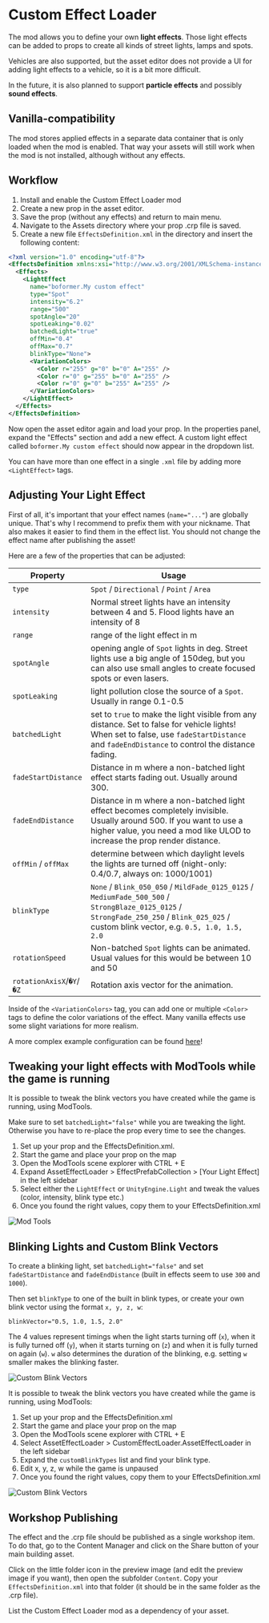 Custom Effect Loader
====================

The mod allows you to define your own **light effects**. Those light effects can be added to props to create all kinds of street lights, lamps and spots. 

Vehicles are also supported, but the asset editor does not provide a UI for adding light effects to a vehicle, so it is a bit more difficult.

In the future, it is also planned to support **particle effects** and possibly **sound effects**.

Vanilla-compatibility
---------------------
The mod stores applied effects in a separate data container that is only loaded when the mod is enabled. That way your assets will still work when the mod is not installed, although without any effects.

Workflow
--------

1. Install and enable the Custom Effect Loader mod
2. Create a new prop in the asset editor. 
3. Save the prop (without any effects) and return to main menu.
4. Navigate to the Assets directory where your prop .crp file is saved.
5. Create a new file `EffectsDefinition.xml` in the directory and insert the following content:

```xml
<?xml version="1.0" encoding="utf-8"?>
<EffectsDefinition xmlns:xsi="http://www.w3.org/2001/XMLSchema-instance" xmlns:xsd="http://www.w3.org/2001/XMLSchema">
  <Effects>
    <LightEffect
      name="boformer.My custom effect"
      type="Spot" 
      intensity="6.2" 
      range="500" 
      spotAngle="20" 
      spotLeaking="0.02"
      batchedLight="true"
      offMin="0.4" 
      offMax="0.7"
      blinkType="None">
      <VariationColors>
        <Color r="255" g="0" b="0" A="255" />
        <Color r="0" g="255" b="0" A="255" />
        <Color r="0" g="0" b="255" A="255" />
      </VariationColors>
    </LightEffect>
  </Effects>
</EffectsDefinition>
```

Now open the asset editor again and load your prop. In the properties panel, expand the "Effects" section and add a new effect. A custom light effect called `boformer.My custom effect` should now appear in the dropdown list.

You can have more than one effect in a single `.xml` file by adding more `<LightEffect>` tags.

Adjusting Your Light Effect
---------------------------

First of all, it's important that your effect names (`name="..."`) are globally unique. That's why I recommend to prefix them with your nickname. That also makes it easier to find them in the effect list. You should not change the effect name after publishing the asset!

Here are a few of the properties that can be adjusted:

Property      | Usage
--------------|------------------------------------------
`type`        | `Spot` / `Directional` / `Point` / `Area`
`intensity`   | Normal street lights have an intensity between 4 and 5. Flood lights have an intensity of 8
`range`       | range of the light effect in m
`spotAngle`   | opening angle of `Spot` lights in deg. Street lights use a big angle of 150deg, but you can also use small angles to create focused spots or even lasers.
`spotLeaking` | light pollution close the source of a `Spot`. Usually in range 0.1-0.5
`batchedLight`| set to `true` to make the light visible from any distance. Set to false for vehicle lights! When set to false, use `fadeStartDistance` and `fadeEndDistance` to control the distance fading.
`fadeStartDistance` | Distance in m where a non-batched light effect starts fading out. Usually around 300.
`fadeEndDistance` | Distance in m where a non-batched light effect becomes completely invisible. Usually around 500. If you want to use a higher value, you need a mod like ULOD to increase the prop render distance.
`offMin` / `offMax` | determine between which daylight levels the lights are turned off (night-only: 0.4/0.7, always on: 1000/1001)
`blinkType` |  `None` / `Blink_050_050` / `MildFade_0125_0125` / `MediumFade_500_500` / `StrongBlaze_0125_0125` / `StrongFade_250_250` / `Blink_025_025` / custom blink vector, e.g. `0.5, 1.0, 1.5, 2.0`
`rotationSpeed` | Non-batched `Spot` lights can be animated. Usual values for this would be between 10 and 50
`rotationAxisX`/`�Y`/`�Z` | Rotation axis vector for the animation.

Inside of the `<VariationColors>` tag, you can add one or multiple `<Color>` tags to define the color variations of the effect. Many vanilla effects use some slight variations for more realism.

A more complex example configuration can be found [here](https://gist.github.com/boformer/6cb54732245b14e214b26fe0b7d1530b)!

Tweaking your light effects with ModTools while the game is running
-------------------------------------------------------------------

It is possible to tweak the blink vectors you have created while the game is running, using ModTools.

Make sure to set `batchedLight="false"` while you are tweaking the light. Otherwise you have to re-place the prop every time to see the changes.

1. Set up your prop and the EffectsDefinition.xml.
2. Start the game and place your prop on the map
3. Open the ModTools scene explorer with CTRL + E
4. Expand AssetEffectLoader > EffectPrefabCollection > [Your Light Effect] in the left sidebar
5. Select either the `LightEffect` or `UnityEngine.Light` and tweak the values (color, intensity, blink type etc.)
6. Once you found the right values, copy them to your EffectsDefinition.xml

![Mod Tools](media/mod_tools.png)


Blinking Lights and Custom Blink Vectors
----------------------------------------

To create a blinking light, set `batchedLight="false"` and set `fadeStartDistance` and `fadeEndDistance` (built in effects seem to use `300` and `1000`).

Then set `blinkType` to one of the built in blink types, or create your own blink vector using the format `x, y, z, w`:

```
blinkVector="0.5, 1.0, 1.5, 2.0"
```

The 4 values represent timings when the light starts turning off (`x`), when it is fully turned off (`y`), when it starts turning on (`z`) and when it is fully turned on again (`w`). `w` also determines the duration of the blinking, e.g. setting `w` smaller makes the blinking faster.

![Custom Blink Vectors](media/blink_vectors.png)

It is possible to tweak the blink vectors you have created while the game is running, using ModTools:

1. Set up your prop and the EffectsDefinition.xml
2. Start the game and place your prop on the map
3. Open the ModTools scene explorer with CTRL + E
4. Select AssetEffectLoader > CustomEffectLoader.AssetEffectLoader in the left sidebar
5. Expand the `customBlinkTypes` list and find your blink type.
6. Edit x, y, z, w while the game is unpaused
7. Once you found the right values, copy them to your EffectsDefinition.xml

![Custom Blink Vectors](media/blink_vectors2.png)

Workshop Publishing
------------------

The effect and the .crp file should be published as a single workshop item. To do that, go to the Content Manager and click on the Share button of your main building asset.

Click on the little folder icon in the preview image (and edit the preview image if you want), then open the subfolder `Content`. Copy your `EffectsDefinition.xml` into that folder (it should be in the same folder as the .crp file).

List the Custom Effect Loader mod as a dependency of your asset.

